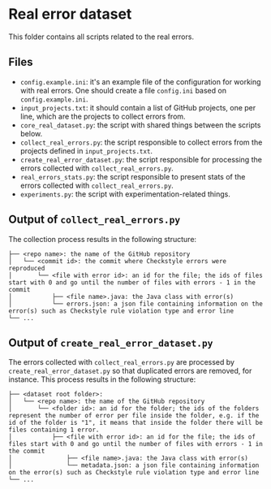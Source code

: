 # Real error dataset

This folder contains all scripts related to the real errors.

## Files

- `config.example.ini`: it's an example file of the configuration for working with real errors. One should create a file `config.ini` based on `config.example.ini`.
- `input_projects.txt`: it should contain a list of GitHub projects, one per line, which are the projects to collect errors from.
- `core_real_dataset.py`: the script with shared things between the scripts below.
- `collect_real_errors.py`: the script responsible to collect errors from the projects defined in `input_projects.txt`.
- `create_real_error_dataset.py`: the script responsible for processing the errors collected with `collect_real_errors.py`.
- `real_errors_stats.py`: the script responsible to present stats of the errors collected with `collect_real_errors.py`.
- `experiments.py`: the script with experimentation-related things.

## Output of `collect_real_errors.py`

The collection process results in the following structure:

```
├── <repo name>: the name of the GitHub repository
│   └── <commit id>: the commit where Checkstyle errors were reproduced
│       └── <file with error id>: an id for the file; the ids of files start with 0 and go until the number of files with errors - 1 in the commit
│           ├── <file name>.java: the Java class with error(s)
│           └── errors.json: a json file containing information on the error(s) such as Checkstyle rule violation type and error line
└── ...
```

## Output of `create_real_error_dataset.py`

The errors collected with `collect_real_errors.py` are processed by `create_real_error_dataset.py` so that duplicated errors are removed, for instance. This process results in the following structure:

```
├── <dataset root folder>: 
│   └── <repo name>: the name of the GitHub repository
│       └── <folder id>: an id for the folder; the ids of the folders represent the number of error per file inside the folder, e.g. if the id of the folder is "1", it means that inside the folder there will be files containing 1 error.
│           ├── <file with error id>: an id for the file; the ids of files start with 0 and go until the number of files with errors - 1 in the commit
│               ├── <file name>.java: the Java class with error(s)
│               └── metadata.json: a json file containing information on the error(s) such as Checkstyle rule violation type and error line
└── ...
```

